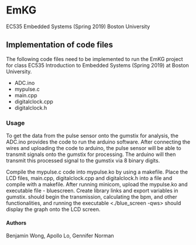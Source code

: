 # EmKG
EC535 Embedded Systems (Spring 2019) Boston University

## Implementation of code files
The following code files need to be implemented to run the EmKG project for class EC535
Introduction to Embedded Systems (Spring 2019) at Boston University.
- ADC.ino
- mypulse.c
- main.cpp
- digitalclock.cpp
- digitalclock.h


### Usage
To get the data from the pulse sensor onto the gumstix for analysis, the ADC.ino provides the code to run the arduino software. After connecting the wires and uploading the code to arduino, the pulse sensor will be able to transmit signals onto the gumstix for processing. The arduino will then transmit this processed signal to the gumstix via 8 binary digits.

Compile the mypulse.c code into mypulse.ko by using a makefile. Place the LCD files,
main.cpp, digitalclock.cpp and digitalclock.h into a file and compile with a makefile. After running minicom, upload the mypulse.ko and executable file - bluescreen. Create library links and export variables in gumstix. <insmod mypulse.ko> should begin the transmission, calculating the bpm, and other functionalities, and running the executable <./blue_screen -qws> should display the graph onto the LCD screen.


#### Authors
Benjamin Wong, Apollo Lo, Gennifer Norman
